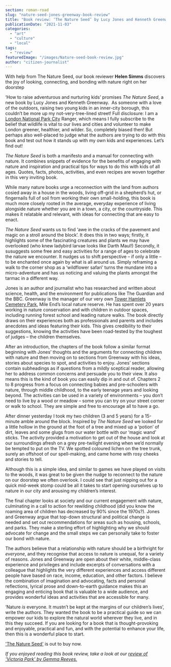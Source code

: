 ```yaml
---
section: roman-road
slug: "nature-seed-jones-greenway-book-review"
title: "Book review: ‘The Nature Seed’ by Lucy Jones and Kenneth Greenway"
publicationDate: "2021-11-03"
categories: 
  - "art"
  - "culture"
  - "local"
tags: 
  - "review"
featuredImage: "/images/Nature-seed-book-review.jpg"
author: "citizen-journalist"
---
```


With help from The Nature Seed, our book reviewer **Helen Simms** discovers the joy of looking, connecting, and bonding with nature right on her doorstep

‘How to raise adventurous and nurturing kids’ promises _The Nature Seed_, a new book by Lucy Jones and Kenneth Greenway.  As someone with a love of the outdoors, raising two young kids in an inner-city borough, this couldn’t be more up my not-very-tree-lined street! Full disclosure: I am a [London National Park City](https://www.nationalparkcity.london/) Ranger, which means I fully subscribe to the belief that wildlife is vital to our lives and cities and volunteer to make London greener, healthier, and wilder. So, completely biased then! But perhaps also well-placed to judge what the authors are trying to do with this book and test out how it stands up with my own kids and experiences. Let’s find out!

_The Nature Seed_ is both a manifesto and a manual for connecting with nature. It combines snippets of evidence for the benefits of engaging with nature and inspiration and practical tips for ways to do this with kids of all ages. Quotes, facts, photos, activities, and even recipes are woven together in this very inviting book.

While many nature books urge a reconnection with the land from authors cosied away in a house in the woods, living off-grid in a shepherd’s hut, or fingernails full of soil from working their own small-holding, this book is much more closely rooted in the average, everyday experience of living alongside nature whether you are in a town, a city, or the countryside. This makes it relatable and relevant, with ideas for connecting that are easy to enact.

_The Nature Seed_ wants us to find ‘awe in the cracks of the pavement and magic on a stroll around the block’. It does this in two ways; firstly, it highlights some of the fascinating creatures and plants we may have overlooked (who knew ladybird larvae looks like Darth Maul!) Secondly, it susuggests some free and easy activities for a range of ages to celebrate the nature we encounter. It nudges us to shift perspective – if only a little – to be enchanted once again by what is all around us. Simply reframing a walk to the corner shop as a ‘wildflower safari’ turns the mundane into a micro-adventure and has us noticing and valuing the plants amongst the tarmac in a different way.

Jones is an author and journalist who has researched and written about science, health, and the environment for publications like The Guardian and the BBC. Greenway is the manager of our very own [Tower Hamlets Cemetery Park](https://fothcp.org/), Mile End’s local nature reserve. He has spent over 20 years working in nature conservation and with children in outdoor spaces, including running forest school and leading nature walks. The book directly draws on their experiences both as professionals and parents and includes anecdotes and ideas featuring their kids. This gives credibility to their suggestions, knowing the activities have been road-tested by the toughest of judges – the children themselves.

After an introduction, the chapters of the book follow a similar format beginning with Jones’ thoughts and the arguments for connecting children with nature and then moving on to sections from Greenway with his ideas, stories about species to spot, and activities to enjoy. Jones’ sections contain subheadings as if questions from a mildly sceptical reader, allowing her to address common concerns and persuade you to their view. It also means this is the kind of book you can easily dip in and out of. Chapters 2 to 8 progress from a focus on connecting babies and pre-schoolers with nature, through middle childhood, to the early teenage years and looking beyond. The activities can be used in a variety of environments – you don’t need to live by a wood or meadow – some you can try on your street corner or walk to school. They are simple and free to encourage all to have a go.

After dinner yesterday I took my two children (3 and 5 years) for a 15-minute amble around the block. Inspired by _The Nature Seed_ we looked for a little hollow in the ground at the foot of a tree and mixed up a ‘potion’ of dirt, leaves and some glugs from our water bottle with our ‘magic wand’ sticks. The activity provided a motivation to get out of the house and look at our surroundings afresh on a grey pre-twilight evening when we’d normally be tempted to put on the TV. We spotted coloured lichen on the tree trunk, surely an offshoot of our spell-making, and came home with rosy cheeks and stories to tell.

Although this is a simple idea, and similar to games we have played on visits to the woods, it was great to be given the nudge to reconnect to the nature on our doorstep we often overlook. I could see that just nipping out for a quick mid-week stomp could be all it takes to start opening ourselves up to nature in our city and arousing my children’s interest.

The final chapter looks at society and our current engagement with nature, culminating in a call to action for rewilding childhood (did you know the roaming area of children has decreased by 90% since the 1970s?). Jones and Greenway argue that top-down structural and political change is needed and set out recommendations for areas such as housing, schools, and parks. They make a sterling effort of highlighting why we should advocate for change and the small steps we can personally take to foster our bond with nature.

The authors believe that a relationship with nature should be a birthright for _everyone_, and they recognise that access to nature is unequal, for a variety of reasons. Jones and Greenway are open about their white, middle-class experience and privileges and include excerpts of conversations with a colleague that highlights the very different experiences and access different people have based on race, income, education, and other factors. I believe the combination of imagination and advocating, facts and personal reflections, lyrical prose and down-to-earth guidance makes this an engaging and enticing book that is valuable to a wide audience, and provides wonderful ideas and activities that are accessible for many.

‘Nature _is_ everyone. It mustn’t be kept at the margins of our children’s lives’, write the authors. They wanted the book to be a practical guide so we can empower our kids to explore the natural world wherever they live, and in this they succeed. If you are looking for a book that is thought-provoking and enjoyable, practical and fun, and with the potential to enhance your life, then this is a wonderful place to start.

['The Nature Seed'](https://profilebooks.com/work/the-nature-seed/) is out to buy now.

_If you enjoyed reading this book review, take a look at our [review of 'Victoria Park' by Gemma Reeves.](https://romanroadlondon.com/gemma-reeves-victoria-park-book-review/)_


